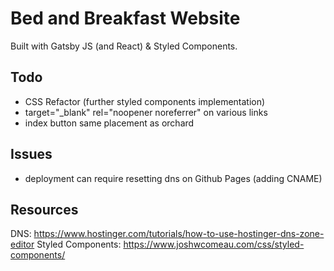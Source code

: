 # Bed and Breakfast Website

Built with Gatsby JS (and React) & Styled Components.  

## Todo

- CSS Refactor (further styled components implementation)
- target="_blank" rel="noopener noreferrer" on various links
- index button same placement as orchard

## Issues

- deployment can require resetting dns on Github Pages (adding CNAME)

## Resources

DNS: <https://www.hostinger.com/tutorials/how-to-use-hostinger-dns-zone-editor>
Styled Components: <https://www.joshwcomeau.com/css/styled-components/>
